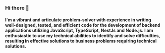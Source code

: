 ### Hi there 👋

<!--
**oolayinkaadio/oolayinkaadio** is a ✨ _special_ ✨ repository because its `README.md` (this file) appears on your GitHub profile.

Here are some ideas to get you started:

- 🔭 I’m currently working on ...
- 🌱 I’m currently learning ...
- 👯 I’m looking to collaborate on ...
- 🤔 I’m looking for help with ...
- 💬 Ask me about ...
- 📫 How to reach me: ...
- 😄 Pronouns: ...
- ⚡ Fun fact: ...
-->
<h4> I'm a vibrant and articulate problem-solver with experience in writing well-designed, tested, and efficient code for the development of backend applications utilizing JavaScript, TypeScript, NestJs and Node.js. I am enthusiastic to use my technical abilities to identify and solve difficulties, resulting in effective solutions to business problems requiring technical solutions.</h4>
